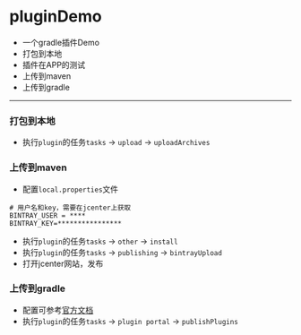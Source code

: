 # pluginDemo
- 一个gradle插件Demo
- 打包到本地
- 插件在APP的测试
- 上传到maven
- 上传到gradle
------
### 打包到本地
- 执行`plugin`的任务`tasks` -> `upload` -> `uploadArchives`
### 上传到maven
- 配置`local.properties`文件
```
# 用户名和key，需要在jcenter上获取
BINTRAY_USER = ****
BINTRAY_KEY=****************
```
- 执行`plugin`的任务`tasks` -> `other` -> `install`
- 执行`plugin`的任务`tasks` -> `publishing` -> `bintrayUpload`
- 打开jcenter网站，发布
### 上传到gradle
- 配置可参考[官方文档](https://plugins.gradle.org/docs/submit)
- 执行`plugin`的任务`tasks` -> `plugin portal` -> `publishPlugins`
